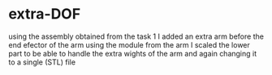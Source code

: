 # extra-DOF
using the assembly obtained from the task 1 I added an extra arm before the end efector of the arm using the module from the arm I scaled the lower part to be able to handle the extra wights of the arm and again changing it to a single (STL) file 
